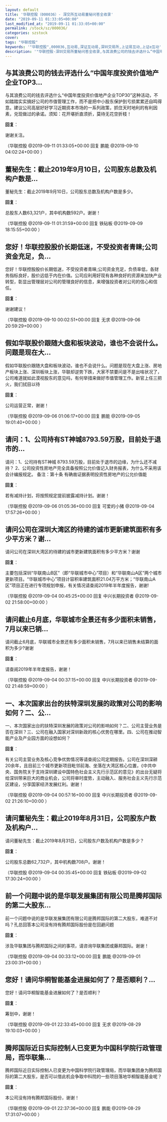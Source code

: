 ```yaml
---
layout: default
title: '华联控股（000036）- 深交所互动易董秘问答全收录'
date: "2019-09-11 01:33:05+00:00"
last_modified_at: "2019-09-11 01:33:05+00:00"
permalink: /stock/sz/000036/
categories: szstock
cover: 
tags: "华联控股"
keywords: '"华联控股",000036,互动易,深证互动易,深圳交易所,上证易互动,上证e互动'
description: '"华联控股-深圳交易所董秘问答全收录,与其浪费公司的钱去评选什么“中国年度投资价值地产企业TOP30”这种活动，不如踏踏实实搞好公司的市值管理工作，而不是把中小股东保护到亏损累累还自鸣得意。建议公司高层好好学习近期资本市场的一系列政策，抓住天时地利的有利因素，兑现做过的承诺。须知：花开堪折直须折，莫待无花空折枝！"'
---
```


## 与其浪费公司的钱去评选什么“中国年度投资价值地产企业TOP3...

与其浪费公司的钱去评选什么“中国年度投资价值地产企业TOP30”这种活动，不如踏踏实实搞好公司的市值管理工作，而不是把中小股东保护到亏损累累还自鸣得意。建议公司高层好好学习近期资本市场的一系列政策，抓住天时地利的有利因素，兑现做过的承诺。须知：花开堪折直须折，莫待无花空折枝！

**回复**：

谢谢关注。 

（华联控股  @2019-09-11 01:33:05+00:00 回复 鹏能  @2019-09-10 04:02:24+00:00 ）

## 董秘先生：截止2019年9月10日，公司股东总数及机构户数是...

董秘先生：截止2019年9月10日，公司股东总数及机构户数是多少。

**回复**：

总股东人数63,321户，其中机构数592户。谢谢！ 

（华联控股  @2019-09-11 01:31:59+00:00 回复 铁砧板  @2019-09-09 18:15:55+00:00 ）

## 您好！华联控股股价长期低迷，不受投资者青睐;公司资金充足，负...

您好！华联控股股价长期低迷，不受投资者青睐;公司资金充足，负债率低，各财务指标良好，股价远低于内在价值。公司应利用好现有各种良好的资源来加快产业转型，彰显出管理层对公司的管理良好的信息，来增强投资者对公司的信心和信任。

**回复**：

谢谢建议！ 

（华联控股  @2019-09-10 00:02:51+00:00 回复 无求  @2019-09-06 20:59:29+00:00 ）

## 假如华联股价跟随大盘和板块波动，谁也不会说什么。问题是现在大...

假如华联股价跟随大盘和板块波动，谁也不会说什么。问题是现在大盘上涨、房地产板块上涨、深圳板块上涨，华联却逆势下跌，大家不禁要问是不是出啥状况了，公司难道就如此漠视股东的意见吗，有何举措来做好市值管理工作。新官上任三把火，我们拭目以待

**回复**：

公司运营正常，谢谢！ 

（华联控股  @2019-09-06 01:06:17+00:00 回复 鹏能  @2019-09-05 19:01:40+00:00 ）

## 请问：1、公司持有ST神城8793.59万股，目前处于退市的...

请问：1、公司持有ST神城 8793.59万股，目前处于退市的边缘，为什么还不减持？             2、公司投资性房地产完全具备按照公允价值记入财务报表，为什么不采用该会计编报规定。              备注：第十条 有确凿证据表明投资性房地产的公允价值能

**回复**：

若有减持计划，将按照规定提前披露减持计划。谢谢！ 

（华联控股  @2019-09-06 01:05:36+00:00 回复 可爱的小猪  @2019-09-04 17:57:26+00:00 ）

## 请问公司在深圳大湾区的待建的诚市更新建筑面积有多少平方米？谢...

请问公司在深圳大湾区的待建的诚市更新建筑面积有多少平方米？谢谢

**回复**：

主要包括深圳“华联南山B区”（即“华联城市中心”项目）和“华联南山A区”两个城市更新项目。“华联城市中心”项目计容积率建筑面积21.04万平方米；“华联南山A区”项目正在进行专项规划申报，有关情况请查阅2019年半年度报告，谢谢! 

（华联控股  @2019-09-04 00:45:25+00:00 回复 中兴长期投资者  @2019-09-02 21:58:00+00:00 ）

## 请问截止6月底，华联城市全景还有多少面积未销售，7月以来已销...

请问截止6月底，华联城市全景还有多少面积未销售，7月以来已销售未结算的面积为多少?谢谢

**回复**：

请查阅2019年半年度报告，谢谢！ 

（华联控股  @2019-09-04 00:37:15+00:00 回复 中兴长期投资者  @2019-09-02 21:48:59+00:00 ）

## 一、本次国家出台的扶特深圳发展的政策对公司的影响如何？二、公...

一、本次国家出台的扶特深圳发展的政策对公司的影响如何？二、公司主营业务是否在深圳？三、公司在融入国家对深圳新政的核心优势在哪里。四、公司在推动智能产业及产业园方面的设想如何？

**回复**：

有关公司主营业务及核心竞争优势情况等请查阅公司定期报告。公司在深圳深耕20余年，且目前三个城市更新项目毗邻前海、坐落在大湾区核心位置，《中共中央、国务院关于支持深圳建设中国特色社会主义先行示范区的意见》的出台无疑将给深圳带来巨大的商业机会，公司将审时度势，主动融入、服务社会主义先行示范区建设，分享国家经济发展红利。谢谢！ 

（华联控股  @2019-09-04 00:57:16+00:00 回复 中兴长期投资者  @2019-09-02 21:26:10+00:00 ）

## 请问董秘先生：截止2019年8月31日，公司股东户数及机构户...

请问董秘先生：截止2019年8月31日，公司股东户数及机构户数是多少？

**回复**：

公司股东总数62,732户，其中机构数708户。谢谢！ 

（华联控股  @2019-09-04 00:35:45+00:00 回复 铁砧板  @2019-09-02 17:30:24+00:00 ）

## 前一个问题中说的是华联发展集团有限公司是腾邦国际的第二大股东...

前一个问题中说的是华联发展集团有限公司是腾邦国际的第二大股东，难道不对吗？孔总回答本公司没有持有腾邦国际股份是在回避问题

**回复**：

涉及华联集团与腾邦国际之间的事项，请咨询华联集团或藤邦国际。谢谢！ 

（华联控股  @2019-09-04 00:33:12+00:00 回复 鹏能  @2019-09-01 23:00:31+00:00 ）

## 您好！请问华桐智能基金进展如何了？是否顺利？...

您好！请问华桐智能基金进展如何了？是否顺利？

**回复**：

筹划中，谢谢！ 

（华联控股  @2019-09-01 22:33:45+00:00 回复 无求  @2019-08-29 19:10:03+00:00 ）

## 腾邦国际近日实际控制人已变更为中国科学院行政管理局，而华联集...

腾邦国际近日实际控制人已变更为中国科学院行政管理局，而华联集团身为腾邦国际的第二大股东，是否可以借此机会争取中科院的一些项目落地华桐智能基金呢？

**回复**：

本公司没有持有腾邦国际股份，谢谢！ 

（华联控股  @2019-09-01 22:37:36+00:00 回复 鹏能  @2019-08-29 17:31:07+00:00 ）

